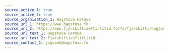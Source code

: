 ```yaml
---
source_active_1: true
source_active_2: true
source_organisation_1: Hagstova Føroya
source_url_1: https://www.hagstova.fo
source_url_2: https://www.fjarskiftiseftirlitid.fo/fo/fjarskifti/hagtoel
source_url_text_1: Hagstova Føroya
source_url_text_2: Fjarskiftiseftirlitið
source_contact_1: jogvanb@hagstova.fo
---
```


